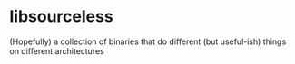 libsourceless
=============

(Hopefully) a collection of binaries that do different (but useful-ish) things on different architectures
